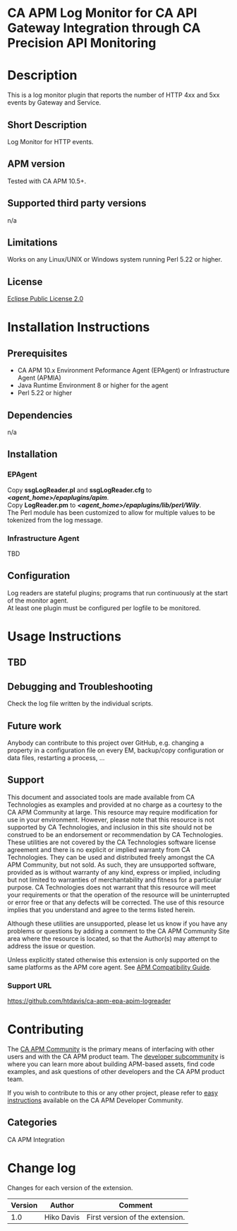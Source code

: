# CA APM Log Monitor for CA API Gateway Integration through CA Precision API Monitoring

# Description
This is a log monitor plugin that reports the number of HTTP 4xx and 5xx events by Gateway and Service.

## Short Description
Log Monitor for HTTP events.

## APM version
Tested with CA APM 10.5+.

## Supported third party versions
n/a
## Limitations
Works on any Linux/UNIX or Windows system running Perl 5.22 or higher.

## License
[Eclipse Public License 2.0](https://www.eclipse.org/legal/epl-2.0/)

# Installation Instructions

## Prerequisites
* CA APM 10.x Environment Peformance Agent (EPAgent) or Infrastructure Agent (APMIA)
* Java Runtime Environment 8 or higher for the agent
* Perl 5.22 or higher

## Dependencies
n/a

## Installation
### EPAgent
Copy **ssgLogReader.pl** and **ssgLogReader.cfg** to ***\<agent_home\>\/epaplugins\/apim***.  
Copy **LogReader.pm** to ***\<agent_home\>\/epaplugins\/lib\/perl\/Wily***.  
The Perl module has been customized to allow for multiple values to be tokenized from the log message.

### Infrastructure Agent
TBD

## Configuration
Log readers are stateful plugins; programs that run continuously at the start of the monitor agent.  
At least one plugin must be configured per logfile to be monitored.


# Usage Instructions

## TBD



## Debugging and Troubleshooting
Check the log file written by the individual scripts.

## Future work
Anybody can contribute to this project over GitHub, e.g. changing a property in a configuration file on every EM, backup/copy configuration or data files, restarting a process, ...

## Support
This document and associated tools are made available from CA Technologies as examples and provided at no charge as a courtesy to the CA APM Community at large. This resource may require modification for use in your environment. However, please note that this resource is not supported by CA Technologies, and inclusion in this site should not be construed to be an endorsement or recommendation by CA Technologies. These utilities are not covered by the CA Technologies software license agreement and there is no explicit or implied warranty from CA Technologies. They can be used and distributed freely amongst the CA APM Community, but not sold. As such, they are unsupported software, provided as is without warranty of any kind, express or implied, including but not limited to warranties of merchantability and fitness for a particular purpose. CA Technologies does not warrant that this resource will meet your requirements or that the operation of the resource will be uninterrupted or error free or that any defects will be corrected. The use of this resource implies that you understand and agree to the terms listed herein.

Although these utilities are unsupported, please let us know if you have any problems or questions by adding a comment to the CA APM Community Site area where the resource is located, so that the Author(s) may attempt to address the issue or question.

Unless explicitly stated otherwise this extension is only supported on the same platforms as the APM core agent. See [APM Compatibility Guide](http://www.ca.com/us/support/ca-support-online/product-content/status/compatibility-matrix/application-performance-management-compatibility-guide.aspx).

### Support URL
https://github.com/htdavis/ca-apm-epa-apim-logreader

# Contributing
The [CA APM Community](https://communities.ca.com/community/ca-apm) is the primary means of interfacing with other users and with the CA APM product team.  The [developer subcommunity](https://communities.ca.com/community/ca-apm/ca-developer-apm) is where you can learn more about building APM-based assets, find code examples, and ask questions of other developers and the CA APM product team.

If you wish to contribute to this or any other project, please refer to [easy instructions](https://communities.ca.com/docs/DOC-231150910) available on the CA APM Developer Community.

## Categories

CA APM Integration


# Change log
Changes for each version of the extension.

Version | Author | Comment
--------|--------|--------
1.0 | Hiko Davis | First version of the extension.
